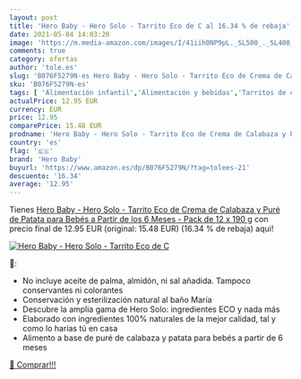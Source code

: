 ```yaml
---
layout: post
title: 'Hero Baby - Hero Solo - Tarrito Eco de C al 16.34 % de rebaja'
date: 2021-05-04 14:03:20
image: 'https://m.media-amazon.com/images/I/41iih0NP9pL._SL500_._SL400_.jpg'
comments: true
category: ofertas
author: 'tole.es'
slug: 'B076F5279N-es Hero Baby - Hero Solo - Tarrito Eco de Crema de Calabaza y...'
sku: 'B076F5279N-es'
tags: [ 'Alimentación infantil','Alimentación y bebidas','Tarritos de carne y pescado para bebé','Tarritos, purés y postres para bebé','baby','bebés','hero','hero baby', ]
actualPrice: 12.95 EUR
currency: EUR
price: 12.95
comparePrice: 15.48 EUR
prodname: 'Hero Baby - Hero Solo - Tarrito Eco de Crema de Calabaza y Puré de Patata para Bebés a Partir de los 6 Meses - Pack de 12 x 190 g'
country: 'es'
flag: '🇪🇸'
brand: 'Hero Baby'
buyurl: 'https://www.amazon.es/dp/B076F5279N/?tag=tolees-21'
descuento: '16.34'
average: '12.95'
---
```


Tienes [Hero Baby - Hero Solo - Tarrito Eco de Crema de Calabaza y Puré de Patata para Bebés a Partir de los 6 Meses - Pack de 12 x 190 g](https://www.amazon.es/dp/B076F5279N/?tag=tolees-21) con precio final de  12.95 EUR (original: 15.48 EUR) (16.34 %  de rebaja) aqui!

[![Hero Baby - Hero Solo - Tarrito Eco de C](https://m.media-amazon.com/images/I/41iih0NP9pL._SL500_._SL400_.jpg)](https://www.amazon.es/dp/B076F5279N/?tag=tolees-21)

🔎:

- No incluye aceite de palma, almidón, ni sal añadida. Tampoco conservantes ni colorantes
- Conservación y esterilización natural al baño María
- Descubre la amplia gama de Hero Solo: ingredientes ECO y nada más
- Elaborado con ingredientes 100% naturales de la mejor calidad, tal y como lo harías tú en casa
- Alimento a base de puré de calabaza y patata para bebés a partir de 6 meses

[🛒 Comprar!!!](https://www.amazon.es/dp/B076F5279N/?tag=tolees-21)
